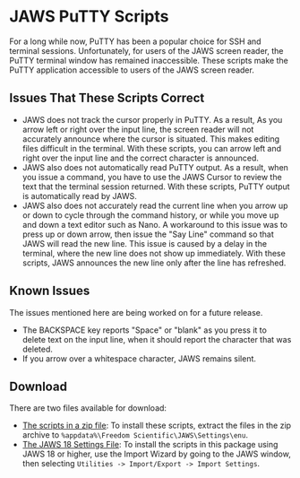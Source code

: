 # JAWS PuTTY Scripts
For a long while now, PuTTY has been a popular choice for SSH and terminal sessions. Unfortunately, for users of the JAWS screen reader, the PuTTY terminal window has remained inaccessible. These scripts make the PuTTY application accessible to users of the JAWS screen reader.
## Issues That These Scripts Correct
- JAWS does not track the cursor properly in PuTTY. As a result, As you arrow left or right over the input line, the screen reader will not accurately announce where the cursor is situated. This makes editing files difficult in the terminal. With these scripts, you can arrow left and right over the input line and the correct character is announced.
- JAWS also does not automatically read PuTTY output. As a result, when you issue a command, you have to use the JAWS Cursor to review the text that the terminal session returned. With these scripts, PuTTY output is automatically read by JAWS.
- JAWS also does not accurately read the current line when you arrow up or down to cycle through the command history, or while you move up and down a text editor such as Nano. A workaround to this issue was to press up or down arrow, then issue the "Say Line" command so that JAWS will read the new line. This issue is caused by a delay in the terminal, where the new line does not show up immediately. With these scripts, JAWS announces the new line only after the line has refreshed.

## Known Issues
The issues mentioned here are being worked on for a future release.
- The BACKSPACE key reports "Space" or "blank" as you press it to delete text on the input line, when it should report the character that was deleted.
- If you arrow over a whitespace character, JAWS remains silent.
## Download
There are two files available for download:
- [The scripts in a zip file]( JAWS-PuTTY-Scripts/putty.zip): To install these scripts, extract the files in the zip archive to `%appdata%\Freedom Scientific\JAWS\Settings\enu`.
- [The JAWS 18 Settings File]( JAWS-PuTTY-Scripts/PuTTY.sbak): To install the scripts in this package using JAWS 18 or higher, use the Import Wizard by going to the JAWS window, then selecting `Utilities -> Import/Export -> Import Settings`.
